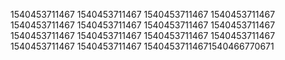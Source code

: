 1540453711467
1540453711467
1540453711467
1540453711467
1540453711467
1540453711467
1540453711467
1540453711467
1540453711467
1540453711467
1540453711467
1540453711467
1540453711467
1540453711467
15404537114671540466770671